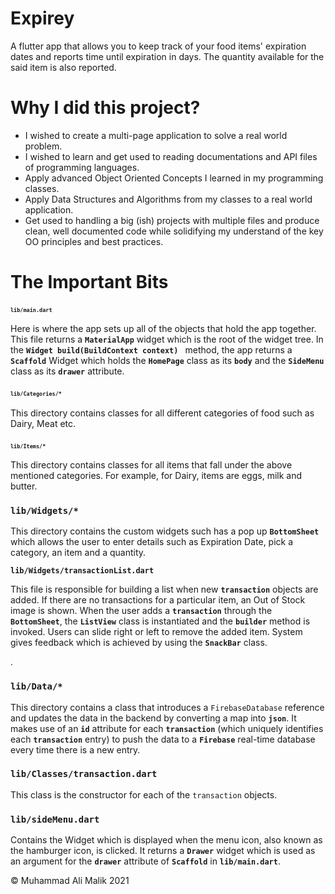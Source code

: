 # Expirey

A flutter app that allows you to keep track of your food items' expiration dates and reports time until expiration in days.
The quantity available for the said item is also reported. 


# Why I did this project?
* I wished to create a multi-page application to solve a real world problem. 
* I wished to learn and get used to reading documentations and API files of programming languages. 
* Apply advanced Object Oriented Concepts I learned in my programming classes. 
* Apply Data Structures and Algorithms from my classes to a real world application. 
* Get used to handling a big (ish) projects with multiple files and produce clean, well documented code while solidifying my understand of the key OO principles and best practices.  

# The Important Bits

### <font size="1"> `lib/main.dart` </font> 

Here is where the app sets up all of the objects that hold the app together. This file returns a **```MaterialApp```** widget which is the root of the widget tree.  In the **```Widget build(BuildContext context) ```** method, the app returns a **`Scaffold`** Widget which holds the **`HomePage`** class as its **`body`** and the **`SideMenu`** class as its **`drawer`** attribute. 


### <font size="1"> `lib/Categories/*` </font>

This directory contains classes for all different categories of food such as Dairy, Meat etc.


### <font size="1"> `lib/Items/*` </font> 

This directory contains classes for all items that fall under the above mentioned categories. For example, for Dairy, items are eggs, milk and butter.

### `lib/Widgets/*`

This directory contains the custom widgets such has a pop up **`BottomSheet`** which allows the user to enter details such as Expiration Date, pick a category, an item and a quantity.

 **`lib/Widgets/transactionList.dart`**
 
 This file is responsible for building a list when new **`transaction`** objects are added. If there are no transactions for a particular item, an Out of Stock image is shown. When the user adds a **`transaction`** through the **`BottomSheet`**, the **`ListView`** class is instantiated and the **`builder`** method is invoked. Users can slide right or left to remove the added item. System gives feedback which is achieved by using the **`SnackBar`** class. 

.


### `lib/Data/*`

This directory contains a class that introduces a `FirebaseDatabase` reference and updates the data in the backend by converting a map into **`json`**. It makes use of an **`id`** attribute for each **`transaction`** (which uniquely identifies each **`transaction`** entry) to push the data to a **`Firebase`** real-time database every time there is a new entry.

### `lib/Classes/transaction.dart`

This class is the constructor for each of the `transaction` objects. 

### `lib/sideMenu.dart`
Contains the Widget which is displayed when the menu icon, also known as the hamburger icon, is clicked. It returns a **`Drawer`** widget which is used as an argument for the **`drawer`** attribute of **`Scaffold`** in **`lib/main.dart`**.
 
&copy; Muhammad Ali Malik 2021
